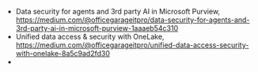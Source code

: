 
- Data security for agents and 3rd party AI in Microsoft Purview, https://medium.com/@officegarageitpro/data-security-for-agents-and-3rd-party-ai-in-microsoft-purview-1aaaeb54c310
- Unified data access & security with OneLake, https://medium.com/@officegarageitpro/unified-data-access-security-with-onelake-8a5c9ad2fd30
- 
